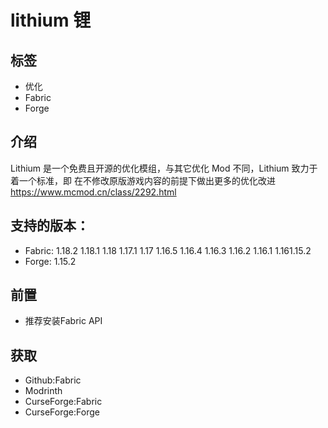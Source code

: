 # lithium 锂

## 标签
- 优化 
- Fabric
- Forge

## 介绍
Lithium 是一个免费且开源的优化模组，与其它优化 Mod 不同，Lithium 致力于着一个标准，即 在不修改原版游戏内容的前提下做出更多的优化改进
https://www.mcmod.cn/class/2292.html

## 支持的版本：
  - Fabric: 1.18.2 1.18.1 1.18 1.17.1 1.17 1.16.5 1.16.4 1.16.3 1.16.2 1.16.1 1.161.15.2
  - Forge: 1.15.2

## 前置
- 推荐安装Fabric API

## 获取
- Github:Fabric
- Modrinth
- CurseForge:Fabric
- CurseForge:Forge
